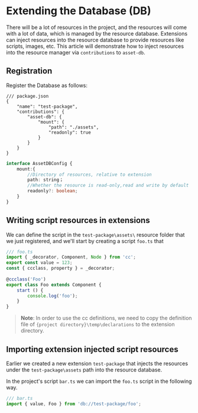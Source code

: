 # Extending the Database (DB)

There will be a lot of resources in the project, and the resources will come with a lot of data, which is managed by the resource database.
Extensions can inject resources into the resource database to provide resources like scripts, images, etc.
This article will demonstrate how to inject resources into the resource manager via `contributions` to `asset-db`.

## Registration

Register the Database as follows:

```json5
/// package.json
{
    "name": "test-package",
    "contributions": {
        "asset-db": {
            "mount": {
                "path": "./assets",
                "readonly": true
            }
        }
    }
}
```

```typescript
interface AssetDBConfig {
    mount:{
        //Directory of resources, relative to extension
        path: string；
        //Whether the resource is read-only,read and write by default
        readonly?: boolean;
    }
}
```

## Writing script resources in extensions

We can define the script in the `test-package\assets\` resource folder that we just registered, and we'll start by creating a script `foo.ts` that

```typescript
/// foo.ts
import { _decorator, Component, Node } from 'cc';
export const value = 123;
const { ccclass, property } = _decorator;
 
@ccclass('Foo')
export class Foo extends Component {
    start () {
        console.log('foo');
    }
}
```

> **Note**: In order to use the cc definitions, we need to copy the definition file of `{project directory}\temp\declarations` to the extension directory.

## Importing extension injected script resources

Earlier we created a new extension `test-package` that injects the resources under the `test-package\assets` path into the resource database.

In the project's script `bar.ts` we can import the `foo.ts` script in the following way.

```typescript
/// bar.ts
import { value, Foo } from 'db://test-package/foo';